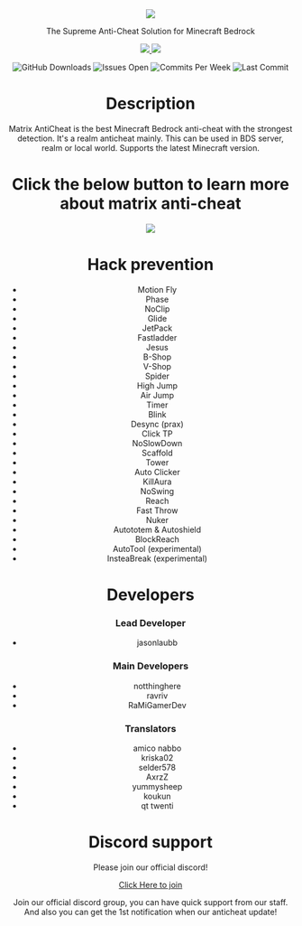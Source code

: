 <div align="center">
    <img src="https://raw.githubusercontent.com/jasonlaubb/Matrix-AntiCheat/main/docs/images/title.png">
    <p>The Supreme Anti-Cheat Solution for Minecraft Bedrock</p>
    <p>
        <a href="https://github.com/jasonlaubb/Matrix-AntiCheat" target="_blank">
            <img src="https://camo.githubusercontent.com/9f1df0465f69d73b390cb9c9003d58c15e18c96e0d5795f662c8c4ba14141a6e/68747470733a2f2f696d672e736869656c64732e696f2f62616467652f4c616e67756167652d547970655363726970742d2532334546343034313f7374796c653d666f722d7468652d6261646765">
        </a>
        <a href="https://discord.gg/CqZGXeRKPJ" target="_blank">
            <img src="https://dabuttonfactory.com/button.png?t=Go+to+our+docs+website&f=Komika-Bold-Italic&ts=30&tc=fff&tshs=2&tshc=f00&hp=25&vp=8&c=11&bgt=gradient&bgc=0ff&ebgc=00f&be=1">
        </a>
    </p>
    <p align="center">
        <img src="https://img.shields.io/github/downloads/jasonlaubb/Matrix-AntiCheat/total?style=for-the-badge" alt="GitHub Downloads">
        <img src="https://img.shields.io/github/issues/jasonlaubb/Matrix-AntiCheat?label=ISSUES%20OPEN&style=for-the-badge" alt="Issues Open">
        <img src="https://img.shields.io/github/commit-activity/m/jasonlaubb/Matrix-AntiCheat?style=for-the-badge" alt="Commits Per Week">
        <img src="https://img.shields.io/github/last-commit/jasonlaubb/Matrix-AntiCheat?style=for-the-badge" alt="Last Commit">
    </p>
    <h1>Description</h1>
    <p>
        Matrix AntiCheat is the best Minecraft Bedrock anti-cheat with the strongest detection. It's a realm anticheat mainly.
        This can be used in BDS server, realm or local world. Supports the latest Minecraft version.
    </p>
    <h1>Click the below button to learn more about matrix anti-cheat</h1>
    <a href="https://jasonlaubb.github.io/Matrix-AntiCheat/" target="_blank">
        <img src="https://dabuttonfactory.com/button.png?t=Go+to+our+docs+website&f=Komika-Bold-Italic&ts=30&tc=fff&tshs=2&tshc=f00&hp=25&vp=8&c=11&bgt=gradient&bgc=0ff&ebgc=00f&be=1">
    </a>
    <h1>Hack prevention</h1>
    <ul>
        <li>Motion Fly</li>
        <li>Phase</li>
        <li>NoClip</li>
        <li>Glide</li>
        <li>JetPack</li>
        <li>Fastladder</li>
        <li>Jesus</li>
        <li>B-Shop</li>
        <li>V-Shop</li>
        <li>Spider</li>
        <li>High Jump</li>
        <li>Air Jump</li>
        <li>Timer</li>
        <li>Blink</li>
        <li>Desync (prax)</li>
        <li>Click TP</li>
        <li>NoSlowDown</li>
        <li>Scaffold</li>
        <li>Tower</li>
        <li>Auto Clicker</li>
        <li>KillAura</li>
        <li>NoSwing</li>
        <li>Reach</li>
        <li>Fast Throw</li>
        <li>Nuker</li>
        <li>Autototem & Autoshield</li>
        <li>BlockReach</li>
        <li>AutoTool (experimental)</li>
        <li>InsteaBreak (experimental)</li>
    </ul>
    <h1>Developers</h1>
    <h3>Lead Developer</h3>
    <ul>
        <li>jasonlaubb</li>
    </ul>
    <h3>Main Developers</h3>
    <ul>
        <li>notthinghere</li>
        <li>ravriv</li>
        <li>RaMiGamerDev</li>
    </ul>
    <h3>Translators</h3>
    <ul>
        <li>amico nabbo</li>
        <li>kriska02</li>
        <li>selder578</li>
        <li>AxrzZ</li>
        <li>yummysheep</li>
        <li>koukun</li>
        <li>qt twenti</li>
    </ul>
    <h1>Discord support</h1>
    <p>Please join our official discord!</p>
    <a href="https://discord.gg/CqZGXeRKPJ"><p>Click Here to join</p></a>
    <p>Join our official discord group, you can have quick support from our staff. And also you can get the 1st notification when our anticheat update!</p>
</div>
